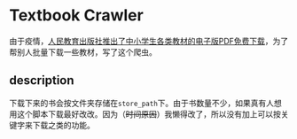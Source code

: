 # Textbook Crawler

由于疫情，[人民教育出版社推出了中小学生各类教材的电子版PDF免费下载](http://bp.pep.com.cn/jc/)，为了帮别人批量下载一些教材，写了这个爬虫。

## description

下载下来的书会按文件夹存储在`store_path`下。由于书数量不少，如果真有人想用这个脚本下载最好改改。因为（~~时间原因~~）我懒得改了，所以没有加上可以按关键字来下载之类的功能。
